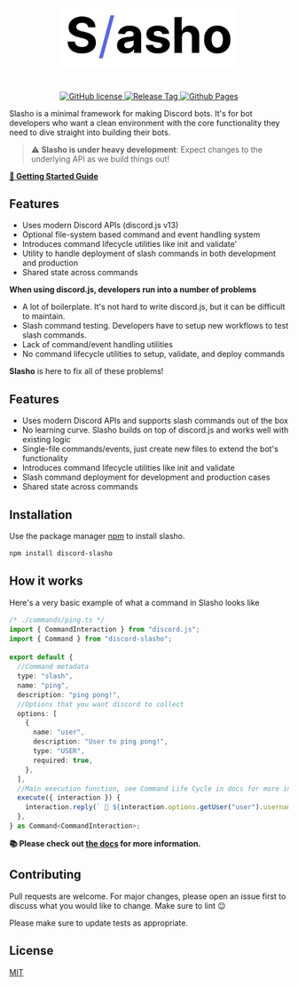 <p align="center"><img align="center" style="width:320px" src="https://raw.githubusercontent.com/LehuyH/slasho/main/.github/slasho_logo.png" /></p>
<br />
<p align="center">
  <a href="https://github.com/LehuyH/slasho/blob/main/LICENSE">
    <img alt="GitHub license"src="https://badgen.net/github/license/lehuyh/slasho"/>
  </a>
  <a href="https://github.com/LehuyH/slasho/">
    <img alt="Release Tag"src="https://badgen.net/github/tag/lehuyh/slasho"/>
  </a>
  <a href="https://lehuyh.github.io/slasho/#/">
    <img alt="Github Pages" src="https://badgen.net/badge/Documentation/GitHub%20Pages/green">
  </a>
</p>

Slasho is a minimal framework for making Discord bots. It's for bot developers who want a clean environment with the core functionality they need to dive straight into building their bots.

>  ⚠️  **Slasho is under heavy development**: Expect changes to the  underlying API as we build things out!


<b><a href="https://lehuyh.github.io/slasho/#/?id=getting-started" target="_blank">📌 Getting Started Guide</a></b>

## Features
* Uses modern Discord APIs (discord.js v13)
* Optional file-system based command and event handling system
* Introduces command lifecycle utilities like init and validate'
* Utility to handle deployment of slash commands in both development and production
* Shared state across commands 


**When using discord.js, developers run into a number of problems**
* A lot of boilerplate. It's not hard to write discord.js, but it can be difficult to maintain.
* Slash command testing. Developers have to setup new workflows to test slash commands.
* Lack of command/event handling utilities
* No command lifecycle utilities to setup, validate, and deploy commands


**Slasho** is here to fix all of these problems!  


## Features
* Uses modern Discord APIs and supports slash commands out of the box
* No learning curve. Slasho builds on top of discord.js and works well with existing logic
* Single-file commands/events, just create new files to extend the bot's functionality
* Introduces command lifecycle utilities like init and validate
* Slash command deployment for development and production cases
* Shared state across commands 

## Installation

Use the package manager [npm](https://www.npmjs.com/package/discord-slasho) to install slasho.

```bash
npm install discord-slasho
```

## How it works
Here's a very basic example of what a command in Slasho looks like
```ts
/* ./commands/ping.ts */
import { CommandInteraction } from "discord.js";
import { Command } from "discord-slasho";

export default {
  //Command metadata
  type: "slash",
  name: "ping",
  description: "ping pong!",
  //Options that you want discord to collect
  options: [
    {
      name: "user",
      description: "User to ping pong!",
      type: "USER",
      required: true,
    },
  ],
  //Main execution function, see Command Life Cycle in docs for more info
  execute({ interaction }) {
    interaction.reply(` 🏓 ${interaction.options.getUser("user").username}`);
  },
} as Command<CommandInteraction>;
```
**📚 Please check out [the docs](https://lehuyh.github.io/slasho/#/) for more information.**

## Contributing
Pull requests are welcome. For major changes, please open an issue first to discuss what you would like to change. Make sure to lint 😉

Please make sure to update tests as appropriate.


## License
[MIT](https://choosealicense.com/licenses/mit/)
